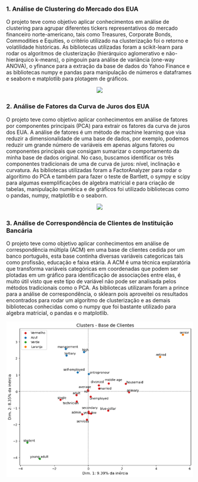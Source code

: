 ### 1. Análise de Clustering do Mercado dos EUA
O projeto teve como objetivo aplicar conhecimentos em análise de clustering para agrupar diferentes tickers representativos do mercado financeiro norte-americano, tais como Treasures, Corporate Bonds, Commodities e Equities, o critério utilizado na clusterização foi o retorno e volatilidade históricas. As bibliotecas utilizadas foram a scikit-learn para rodar os algoritmos de clusterização (hierárquico aglomerativo e não-hierárquico k-means), o pingouin para análise de variância (one-way ANOVA), o yfinance para a extração da base de dados do Yahoo Finance e as bibliotecas numpy e pandas para manipulação de números e dataframes e seaborn e matplotlib para plotagem de gráficos.

<p align="center">
<img src="https://github.com/emanuelprd/Data-Science/blob/main/1.1.%20-%20Gr%C3%A1fico%20Clustering.png" width="700"/>
</p>

### 2. Análise de Fatores da Curva de Juros dos EUA
O projeto teve como objetivo aplicar conhecimentos em análise de fatores por componentes principais (PCA) para extrair os fatores da curva de juros dos EUA. A análise de fatores é um método de machine learning que visa reduzir a dimensionalidade de uma base de dados, por exemplo, podemos reduzir um grande número de variáveis em apenas alguns fatores ou componentes principais que consigam sumarizar o comportamento da minha base de dados original. No caso, buscamos identificar os três componentes tradicionais de uma de curva de juros: nível, inclinação e curvatura. As bibliotecas utilizadas foram a FactorAnalyzer para rodar o algorítimo do PCA e também para fazer o teste de Bartlett, o sympy e scipy para algumas exemplificações de algebra matricial e para criação de tabelas, manipulação numérica e de gráficos foi utilizado bibliotecas como o pandas, numpy, matplotlib e o seaborn.

<p align="center">
<img src="https://github.com/emanuelprd/Data-Science/blob/main/2.1.%20-%20Gr%C3%A1fico%20Fatores.png" width="700"/>
</p>

### 3. Análise de Correspondência de Clientes de Instituição Bancária
O projeto teve como objetivo aplicar conhecimentos em análise de correspondência múltipla (ACM) em uma base de clientes cedida por um banco português, esta base continha diversas variáveis categoricas tais como profissão, educação e faixa etária. A ACM é uma técnica explaratória que transforma variáveis categóricas em coordenadas que podem ser plotadas em um gráfico para identificação de associações entre elas, é muito útil visto que este tipo de variável não pode ser analisada pelos métodos tradicionais como o PCA. As bibliotecas utilizaram foram a prince para a análise de correspondência, o sklearn pois aproveitei os resultados encontrados para rodar um algorítmo de clusterização e as demais bibliotecas conhecidas como o numpy que foi bastante utilizado para algebra matricial, o pandas e o matplotlib. 

<p align="center">
<img src="https://github.com/emanuelprd/Data-Science/blob/main/3.1.%20-%20Gr%C3%A1fico%20de%20Correspond%C3%AAncia.png" width="600"/>
</p>
